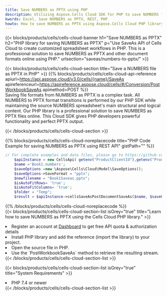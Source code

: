 ```yaml
---
title: Save NUMBERS as PPTX using PHP 
description: Utilizing Aspose.Cells Cloud SDK for PHP to save NUMBERS format file as PPTX format file. 
kwords: Excel, Save NUMBERS as PPTX, REST, PHP
howto: How to save NUMBERS as PPTX using Aspose.Cells Cloud PHP library.
---
```



{{< blocks/products/cells/cells-cloud-banner h1="Save NUMBERS as PPTX" h2="PHP library for saving NUMBERS as PPTX" p="Use SaveAs API of Cells Cloud to create customized spreadsheet workflows in PHP. This is a professional solution to save NUMBERS as PPTX and other document formats online using PHP." urlsection="saveas/numbers-to-pptx/" >}}

{{< blocks/products/cells/cells-cloud-section  title="Save a NUMBERS file as PPTX in PHP" >}}
{{% blocks/products/cells/cells-cloud-api-reference  apiurl=https://api.aspose.cloud/v3.0/cells/{name}/SaveAs  apireferenceurl=https://apireference.aspose.cloud/cells/#/Conversion/PostWorkbookSaveAs  apimethod=POST %}}
<br/>
Saving file formats from NUMBERS as PPTX is a complex task. All NUMBERS to PPTX format transitions is performed by our PHP SDK while maintaining the source NUMBERS spreadsheet's main structural and logical content. Our PHP library is a professional solution to save NUMBERS as PPTX files online. This Cloud SDK gives PHP developers powerful functionality and perfect PPTX output.

{{< /blocks/products/cells/cells-cloud-section >}}

{{% blocks/products/cells/cells-cloud-noreplacecode title="PHP Code Example for saving NUMBERS as PPTX using REST API" gistPath="" %}}
  
```php
// For complete examples and data files, please go to https://github.com/aspose-cells-cloud/aspose-cells-cloud-php/
    $apiInstance = new CellsApi( getenv("ProductClientId"),getenv("ProductClientSecret") );
    $name ='Book1.numbers';
    $saveOptions =new \Aspose\Cells\Cloud\Model\SaveOptions();
    $saveOptions->SaveFormat = "pptx";
    $newfilename = "Book1Saveas.pptx";
    $isAutoFitRows= 'true';
    $isAutoFitColumns= 'true';
    $folder = "Temp";
    $result = $apiInstance->cellsSaveAsPostDocumentSaveAs($name, $saveOptions, $newfilename,$isAutoFitRows, $isAutoFitColumns, $folder);
```
  
{{% /blocks/products/cells/cells-cloud-noreplacecode  %}}
<br/>
{{< blocks/products/cells/cells-cloud-section-list isGrey="true"  title="Learn how to save NUMBERS as PPTX using the Cells Cloud PHP library." >}}
<li>Register an account at <a href="https://dashboard.aspose.cloud/">Dashboard</a> to get free API quota & authorization details</li>
<li>Install PHP library and add the reference (import the library) to your project.</li>
<li>Open the source file in PHP.</li>
<li>Use the `PostWorkbookSaveAs` method to retrieve the resulting stream.</li>
{{< /blocks/products/cells/cells-cloud-section-list >}}

{{< blocks/products/cells/cells-cloud-section-list isGrey="true"  title="System Requirements" >}}
<li>PHP 7.4 or newer</li>
{{< /blocks/products/cells/cells-cloud-section-list >}}
